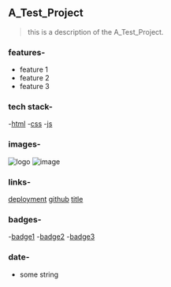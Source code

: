 ## A_Test_Project
> this is a description of the A_Test_Project.

### features-
[comment]: <> (features_start)
- feature 1
- feature 2
- feature 3
  
[comment]: <> (features_end)

### tech stack-
[comment]: <> (tech_start)
-[html](https://cdn-icons-png.flaticon.com/512/174/174854.png)
-[css](https://cdn-icons-png.flaticon.com/512/732/732190.png)
-[js](https://cdn-icons-png.flaticon.com/512/5968/5968292.png)

[comment]: <> (tech_end)

### images-
![logo](https://github.com/ashutosh7i.png)
![image](https://github.com/ashutosh7i.png)

### links-
[deployment](https://ashutosh7i.dev/deployment)
[github](https://ashutosh7i.dev/github)
[title](https://ashutosh7i.dev/)

### badges-
[comment]: <> (badge_start)
-[badge1](color)
-[badge2](red)
-[badge3](blue)

[comment]: <> (badge_end)

### date-
[comment]: <> (date_start)
- some string

[comment]: <> (date_end)
